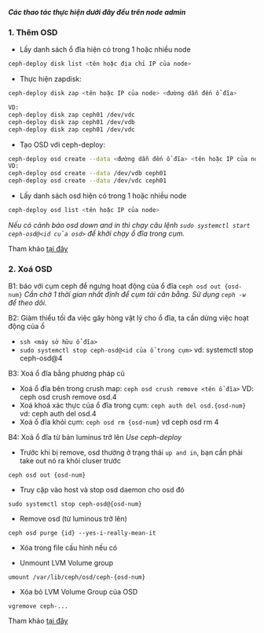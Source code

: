 _**Các thao tác thực hiện dưới đây đều trên node admin**_

### <a name="1" >1. Thêm OSD</a>

 - Lấy danh sách ổ đĩa hiện có trong 1 hoặc nhiều node
 ```sh
 ceph-deploy disk list <tên hoặc địa chỉ IP của node>
 ```

 - Thực hiện zapdisk:
 ```sh
 ceph-deploy disk zap <tên hoặc IP của node> <đường dẫn đến ổ đĩa>
 
 VD:
 ceph-deploy disk zap ceph01 /dev/vdc
 ceph-deploy disk zap ceph01 /dev/vdb
 ceph-deploy disk zap ceph01 /dev/vdc
 ```
 
 - Tạo OSD với ceph-deploy:
 ```sh
 ceph-deploy osd create --data <đường dẫn đến ổ đĩa> <tên hoặc IP của node>
 VD:
 ceph-deploy osd create --data /dev/vdb ceph01
 ceph-deploy osd create --data /dev/vdc ceph01
 ```
 
 - Lấy danh sách osd hiện có trong 1 hoặc nhiều node 
 ```sh
 ceph-deploy osd list <tên hoặc IP của node>
 ```
 
 _Nếu có cảnh báo osd down and in thì chạy câu lệnh `sudo systemctl start ceph-osd@<id của osd>` để khởi chạy ổ đĩa trong cụm._
 
Tham khảo [tại đây](https://github.com/uncelvel/tutorial-ceph/blob/master/docs/setup/ceph-nautilus.md#kh%E1%BB%9Fi-t%E1%BA%A1o-osd)

### <a name="2" >2. Xoá OSD</a>

B1: báo với cụm ceph để ngưng hoạt động của ổ đĩa
`ceph osd out {osd-num}`
_Cần chờ 1 thời gian nhất định để cụm tái cân bằng. Sử dụng `ceph -w` để theo dõi._

B2: Giảm thiểu tối đa việc gây hỏng vật lý cho ổ đĩa, ta cần dừng việc hoạt động của ổ
 - `ssh <máy sở hữu ổ đĩa>`
 - `sudo systemctl stop ceph-osd@<id của ổ trong cụm>` vd: systemctl stop ceph-osd@4 

B3: Xoá ổ đĩa bằng phương pháp cũ
 - Xoá ổ đĩa bên trong crush map: `ceph osd crush remove <tên ổ đĩa>` VD: ceph osd crush remove osd.4
 - Xoá khoá xác thực của ổ đĩa trong cụm: `ceph auth del osd.{osd-num}` vd: ceph auth del osd.4
 - Xoá ổ đĩa khỏi cụm: `ceph osd rm {osd-num}` vd ceph osd rm 4

B4: Xoá ổ đĩa từ bản luminus trở lên
_Use ceph-deploy_

- Trước khi bị remove, osd thường ở trạng thái `up and in`, bạn cần phải take out nó ra khỏi cluser trước

`ceph osd out {osd-num}`

- Truy cập vào host và stop osd daemon cho osd đó

`sudo systemctl stop ceph-osd@{osd-num}`

- Remove osd (từ luminous trở lên)

`ceph osd purge {id} --yes-i-really-mean-it`

- Xóa trong file cấu hình nếu có

- Unmount LVM Volume group

`umount /var/lib/ceph/osd/ceph-{osd-num}`

- Xóa bỏ LVM Volume Group của OSD

`vgremove ceph-...`


Tham khảo [tại đây](https://docs.ceph.com/en/latest/rados/operations/add-or-rm-osds/#removing-osds-manual)
